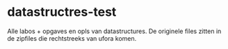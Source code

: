 # datastructres-test
Alle labos + opgaves en opls van datastructures. De originele files zitten in de zipfiles die rechtstreeks van ufora komen.
